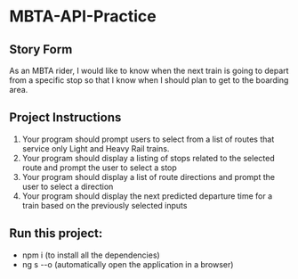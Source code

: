 # MBTA-API-Practice

## Story Form
As an MBTA rider, I would like to know when the next train is going to depart from a specific
stop so that I know when I should plan to get to the boarding area.

## Project Instructions
1. Your program should prompt users to select from a list of routes that service only Light
and Heavy Rail trains.
2. Your program should display a listing of stops related to the selected route and prompt
the user to select a stop
3. Your program should display a list of route directions and prompt the user to select a
direction
4. Your program should display the next predicted departure time for a train based on the
previously selected inputs

## Run this project:
- npm i (to install all the dependencies)
- ng s --o (automatically open the application in a browser) 



